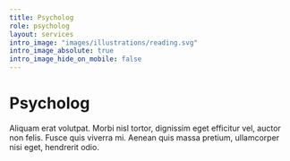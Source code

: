 ```yaml
---
title: Psycholog
role: psycholog
layout: services
intro_image: "images/illustrations/reading.svg"
intro_image_absolute: true
intro_image_hide_on_mobile: false
---
```


# Psycholog

Aliquam erat volutpat. Morbi nisl tortor, dignissim eget efficitur vel, auctor non felis. Fusce quis viverra mi. Aenean quis massa pretium, ullamcorper nisi eget, hendrerit odio.
